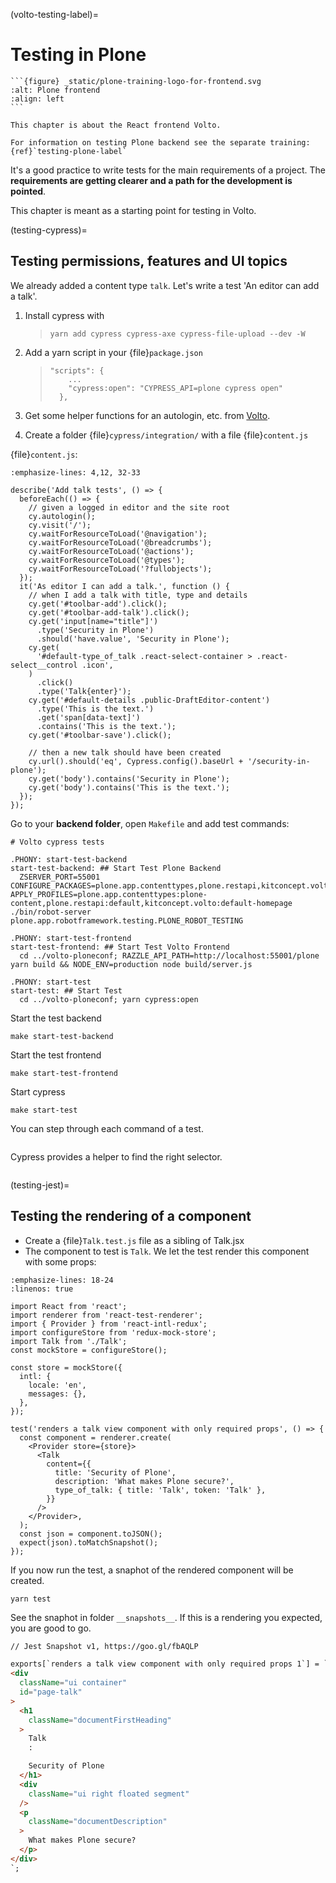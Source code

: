 (volto-testing-label)=

# Testing in Plone

````{sidebar} Plone Frontend Chapter
```{figure} _static/plone-training-logo-for-frontend.svg
:alt: Plone frontend 
:align: left
```

This chapter is about the React frontend Volto.

For information on testing Plone backend see the separate training: {ref}`testing-plone-label`
````

It's a good practice to write tests for the main requirements of a project. The **requirements are getting clearer and a path for the development is pointed**.

This chapter is meant as a starting point for testing in Volto.

(testing-cypress)=

## Testing permissions, features and UI topics

We already added a content type `talk`. Let's write a test 'An editor can add a talk'.

1. Install cypress with

   > ```
   > yarn add cypress cypress-axe cypress-file-upload --dev -W
   > ```

2. Add a yarn script in your {file}`package.json`

   > ```
   > "scripts": {
   >     ...
   >     "cypress:open": "CYPRESS_API=plone cypress open"
   >   },
   > ```

3. Get some helper functions for an autologin, etc. from [Volto](https://github.com/plone/volto/tree/master/cypress/support).

4. Create a folder {file}`cypress/integration/` with a file {file}`content.js`

{file}`content.js`:

```{code-block} js
:emphasize-lines: 4,12, 32-33

describe('Add talk tests', () => {
  beforeEach(() => {
    // given a logged in editor and the site root
    cy.autologin();
    cy.visit('/');
    cy.waitForResourceToLoad('@navigation');
    cy.waitForResourceToLoad('@breadcrumbs');
    cy.waitForResourceToLoad('@actions');
    cy.waitForResourceToLoad('@types');
    cy.waitForResourceToLoad('?fullobjects');
  });
  it('As editor I can add a talk.', function () {
    // when I add a talk with title, type and details
    cy.get('#toolbar-add').click();
    cy.get('#toolbar-add-talk').click();
    cy.get('input[name="title"]')
      .type('Security in Plone')
      .should('have.value', 'Security in Plone');
    cy.get(
      '#default-type_of_talk .react-select-container > .react-select__control .icon',
    )
      .click()
      .type('Talk{enter}');
    cy.get('#default-details .public-DraftEditor-content')
      .type('This is the text.')
      .get('span[data-text]')
      .contains('This is the text.');
    cy.get('#toolbar-save').click();

    // then a new talk should have been created
    cy.url().should('eq', Cypress.config().baseUrl + '/security-in-plone');
    cy.get('body').contains('Security in Plone');
    cy.get('body').contains('This is the text.');
  });
});
```

Go to your **backend folder**, open `Makefile` and add test commands:

```text
# Volto cypress tests

.PHONY: start-test-backend
start-test-backend: ## Start Test Plone Backend
  ZSERVER_PORT=55001 CONFIGURE_PACKAGES=plone.app.contenttypes,plone.restapi,kitconcept.volto,kitconcept.volto.cors APPLY_PROFILES=plone.app.contenttypes:plone-content,plone.restapi:default,kitconcept.volto:default-homepage ./bin/robot-server plone.app.robotframework.testing.PLONE_ROBOT_TESTING

.PHONY: start-test-frontend
start-test-frontend: ## Start Test Volto Frontend
  cd ../volto-ploneconf; RAZZLE_API_PATH=http://localhost:55001/plone yarn build && NODE_ENV=production node build/server.js

.PHONY: start-test
start-test: ## Start Test
  cd ../volto-ploneconf; yarn cypress:open
```

Start the test backend

```shell
make start-test-backend
```

Start the test frontend

```shell
make start-test-frontend
```

Start cypress

```shell
make start-test
```

You can step through each command of a test.

```{figure} _static/cypress_running.png
```

Cypress provides a helper to find the right selector.

```{figure} _static/cypress_selector.png
```

(testing-jest)=

## Testing the rendering of a component

- Create a {file}`Talk.test.js` file as a sibling of Talk.jsx
- The component to test is `Talk`. We let the test render this component with some props:

```{code-block} jsx
:emphasize-lines: 18-24
:linenos: true

import React from 'react';
import renderer from 'react-test-renderer';
import { Provider } from 'react-intl-redux';
import configureStore from 'redux-mock-store';
import Talk from './Talk';
const mockStore = configureStore();

const store = mockStore({
  intl: {
    locale: 'en',
    messages: {},
  },
});

test('renders a talk view component with only required props', () => {
  const component = renderer.create(
    <Provider store={store}>
      <Talk
        content={{
          title: 'Security of Plone',
          description: 'What makes Plone secure?',
          type_of_talk: { title: 'Talk', token: 'Talk' },
        }}
      />
    </Provider>,
  );
  const json = component.toJSON();
  expect(json).toMatchSnapshot();
});
```

If you now run the test, a snaphot of the rendered component will be created.

```shell
yarn test
```

See the snaphot in folder `__snapshots__`.
If this is a rendering you expected, you are good to go.

```html
// Jest Snapshot v1, https://goo.gl/fbAQLP

exports[`renders a talk view component with only required props 1`] = `
<div
  className="ui container"
  id="page-talk"
>
  <h1
    className="documentFirstHeading"
  >
    Talk
    :

    Security of Plone
  </h1>
  <div
    className="ui right floated segment"
  />
  <p
    className="documentDescription"
  >
    What makes Plone secure?
  </p>
</div>
`;
```

